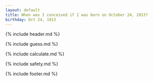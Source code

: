 ```yaml
---
layout: default
title: When was I conceived if I was born on October 24, 1913?
birthday: Oct 24, 1913
---
```


{% include header.md %}

{% include guess.md %}

{% include calculate.md %}

{% include safety.md %}

{% include footer.md %}



